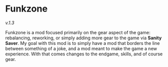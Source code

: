 # Funkzone
*v.1.3*

Funkzone is a mod focused primarily on the gear aspect of the game: rebalancing, reworking, or simply adding more gear to the game via **Sanity Saver**. My goal with this mod is to simply have a mod that borders the line between something of a joke, and a mod meant to make the game a new experience. With that comes changes to the endgame, skills, and of course gear. 
